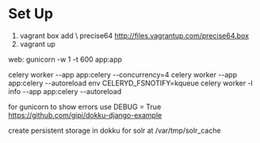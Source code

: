 # Set Up 
1. vagrant box add \ precise64 http://files.vagrantup.com/precise64.box
2. vagrant up

web: gunicorn -w 1 -t 600 app:app

celery worker --app app:celery --concurrency=4
celery worker --app app:celery --autoreload
env CELERYD_FSNOTIFY=kqueue celery worker -l info --app app:celery --autoreload

for gunicorn to show errors use DEBUG = True
https://github.com/gipi/dokku-django-example


create persistent storage in dokku for solr at /var/tmp/solr_cache